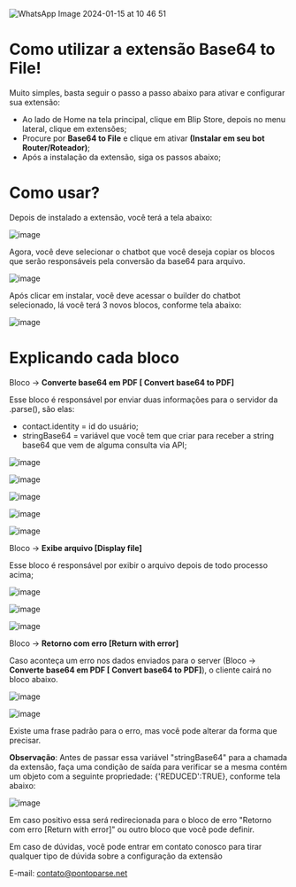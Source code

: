 ![WhatsApp Image 2024-01-15 at 10 46 51](https://github.com/Wilkor/doc-plugin-fura-fila/assets/34819624/acaf6e2b-c51c-435d-ae54-becbc8fe0b47)

# Como utilizar a extensão Base64 to File!

Muito simples, basta seguir o passo a passo abaixo para ativar e configurar sua extensão:

- Ao lado de Home na tela principal, clique em Blip Store, depois no menu lateral, clique em extensões;
- Procure por **Base64 to File** e clique em ativar **(Instalar em seu bot Router/Roteador)**;
- Após a instalação da extensão, siga os passos abaixo;


# Como usar?

Depois de instalado a extensão, você terá a tela abaixo:

![image](https://github.com/Wilkor/doc-plugin-base64-to-file/assets/34819624/23d2c624-a2d3-4671-9461-f3b7dfb27749)


Agora, você deve selecionar o chatbot que você deseja copiar os blocos que serão responsáveis pela conversão da base64 para arquivo.

![image](https://github.com/Wilkor/doc-plugin-base64-to-file/assets/34819624/1b25d56e-a0ea-4884-9437-f8fa5b01d6c4)

Após clicar em instalar, você deve acessar o builder do chatbot selecionado, lá você terá 3 novos blocos, conforme tela abaixo:

![image](https://github.com/Wilkor/doc-plugin-base64-to-file/assets/34819624/b779d39c-b1c1-4b10-9bc8-d3fb21555878)




# Explicando cada bloco

Bloco -> **Converte base64 em PDF [ Convert base64 to PDF]**

Esse bloco é responsável por enviar duas informações para o servidor da .parse(), são elas:

- contact.identity = id do usuário;
- stringBase64 = variável que você tem que criar para receber a string base64 que vem de alguma consulta via API;
  
![image](https://github.com/Wilkor/doc-plugin-base64-to-file/assets/34819624/f12c7358-7f81-41fa-bd6f-2d8bc9ac3f78)

![image](https://github.com/Wilkor/doc-plugin-base64-to-file/assets/34819624/c6e27484-9db0-4c90-912c-66c46500eee4)

![image](https://github.com/Wilkor/doc-plugin-base64-to-file/assets/34819624/23a996b4-ca45-423e-884d-0efe5f231a40)

![image](https://github.com/Wilkor/doc-plugin-base64-to-file/assets/34819624/aeef55ee-de38-4c26-b2fa-4653413ef163)

![image](https://github.com/Wilkor/doc-plugin-base64-to-file/assets/34819624/2481508e-8245-4117-aa43-24452f75f939)


Bloco -> **Exibe arquivo [Display file]**

Esse bloco é responsável por exibir o arquivo depois de todo processo acima;

![image](https://github.com/Wilkor/doc-plugin-base64-to-file/assets/34819624/a5cc8037-f9f3-41df-878b-66dfdecefbc7)

![image](https://github.com/Wilkor/doc-plugin-base64-to-file/assets/34819624/144f484e-dc99-413f-ab7e-69beadc8a638)

![image](https://github.com/Wilkor/doc-plugin-base64-to-file/assets/34819624/86eb14a6-9fb5-49fe-9ca2-2ac3af185d7f)



Bloco -> **Retorno com erro [Return with error]**

Caso aconteça um erro nos dados enviados para o server (Bloco -> **Converte base64 em PDF [ Convert base64 to PDF]**), o cliente cairá no bloco abaixo.

![image](https://github.com/Wilkor/doc-plugin-base64-to-file/assets/34819624/e31d0d0f-9dcc-4e26-8f93-2ec6aa67dff8)

![image](https://github.com/Wilkor/doc-plugin-base64-to-file/assets/34819624/bea44b87-5e2b-4a4c-b1b0-e416dae01f92)

Existe uma frase padrão para o erro, mas você pode alterar da forma que precisar.


**Observação**: Antes de passar essa variável "stringBase64" para a chamada da extensão, faça uma condição de saída para verificar se a mesma contém um objeto com a seguinte propriedade: {'REDUCED':TRUE}, conforme tela abaixo:

![image](https://github.com/Wilkor/doc-plugin-base64-to-file/assets/34819624/3b51e99c-94bc-4694-89fe-e956bfe18c70)

Em caso positivo essa será redirecionada para o bloco de erro "Retorno com erro [Return with error]" ou outro bloco que você pode definir.


Em caso de dúvidas, você pode entrar em contato conosco para tirar qualquer tipo de dúvida sobre a configuração da extensão

E-mail: contato@pontoparse.net
